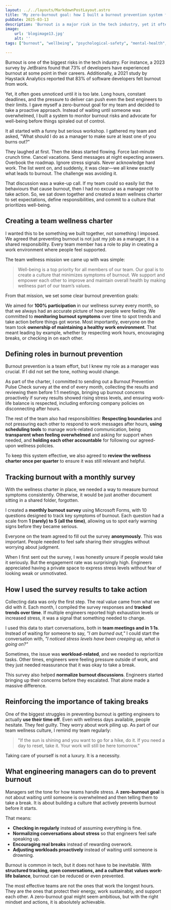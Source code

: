 ```yaml
---
layout: ../../layouts/MarkdownPostLayout.astro
title: 'My zero-burnout goal: how I built a burnout prevention system for my team'
pubDate: 2025-03-13
description: 'Burnout is a major risk in the tech industry, yet it often goes unnoticed until it is too late. I set a zero-burnout goal for my team and built a system to track stress levels, foster open conversations, and create a culture that prioritizes well-being.'
image:
    url: 'blogimage13.jpg'
    alt: ''
tags: ["burnout", "wellbeing", "psychological-safety", "mental-health", "stress", "workload", "support", "team-health", "culture", "leadership", "feedback", "preventative-practice"]

---
```


Burnout is one of the biggest risks in the tech industry. For instance, a 2023 survey by JetBrains found that 73% of developers have experienced burnout at some point in their careers. Additionally, a 2021 study by Haystack Analytics reported that 83% of software developers felt burnout from work. 

Yet, it often goes unnoticed until it is too late. Long hours, constant deadlines, and the pressure to deliver can push even the best engineers to their limits. I gave myself a zero-burnout goal for my team and decided to take a proactive approach. Instead of waiting until someone was overwhelmed, I built a system to monitor burnout risks and advocate for well-being before things spiraled out of control.

It all started with a funny but serious workshop. I gathered my team and asked, "What should I do as a manager to make sure at least one of you burns out?"

They laughed at first. Then the ideas started flowing. Force last-minute crunch time. Cancel vacations. Send messages at night expecting answers. Overbook the roadmap. Ignore stress signals. Never acknowledge hard work. The list went on, and suddenly, it was clear—we all knew exactly what leads to burnout. The challenge was avoiding it.

That discussion was a wake-up call. If my team could so easily list the behaviours that cause burnout, then I had no excuse as a manager not to take action. So, we sat down together and created a team wellness charter to set expectations, define responsibilities, and commit to a culture that prioritizes well-being.

## Creating a team wellness charter

I wanted this to be something we built together, not something I imposed. We agreed that preventing burnout is not just my job as a manager, it is a shared responsibility. Every team member has a role to play in creating a work environment where people feel supported.

The team wellness mission we came up with was simple:

> Well-being is a top priority for all members of our team. Our goal is to create a culture that minimizes symptoms of burnout. We support and empower each other to improve and maintain overall health by making wellness part of our team’s values. 

From that mission, we set some clear burnout prevention goals:

We aimed for **100% participation** in our wellness survey every month, so that we always had an accurate picture of how people were feeling.
We committed to **monitoring burnout symptoms** over time to spot trends and take action before things got worse.
Most importantly, everyone on the team took **ownership of maintaining a healthy work environment**. That meant leading by example, whether by respecting work hours, encouraging breaks, or checking in on each other.

## Defining roles in burnout prevention

Burnout prevention is a team effort, but I knew my role as a manager was crucial. If I did not set the tone, nothing would change.

As part of the charter, I committed to sending out a Burnout Prevention Pulse Check survey at the end of every month, collecting the results and reviewing them before 1:1 meetings, bringing up burnout concerns proactively if survey results showed rising stress levels, and ensuring work-life balance is respected, including enforcing company policies on disconnecting after hours.

The rest of the team also had responsibilities: **Respecting boundaries** and not pressuring each other to respond to work messages after hours, **using scheduling tools** to manage work-related communication, being **transparent when feeling overwhelmed** and asking for support when needed, and **holding each other accountable** for following our agreed-upon wellness policies.

To keep this system effective, we also agreed to **review the wellness charter once per quarter** to ensure it was still relevant and helpful.

## Tracking burnout with a monthly survey

With the wellness charter in place, we needed a way to measure burnout symptoms consistently. Otherwise, it would be just another document sitting in a shared folder, forgotten.

I created a **monthly burnout survey** using Microsoft Forms, with 10 questions designed to track key symptoms of burnout. Each question had a scale from **1 (rarely) to 5 (all the time)**, allowing us to spot early warning signs before they became serious.

Everyone on the team agreed to fill out the survey **anonymously**. This was important. People needed to feel safe sharing their struggles without worrying about judgment.

When I first sent out the survey, I was honestly unsure if people would take it seriously. But the engagement rate was surprisingly high. Engineers appreciated having a private space to express stress levels without fear of looking weak or unmotivated.

## How I used the survey results to take action

Collecting data was only the first step. The real value came from what we did with it. Each month, I compiled the survey responses and **tracked trends over time**. If multiple engineers reported high exhaustion levels or increased stress, it was a signal that something needed to change.

I used this data to start conversations, both in **team meetings and in 1:1s**. Instead of waiting for someone to say, *"I am burned out,"* I could start the conversation with, *"I noticed stress levels have been creeping up, what is going on?"* 

Sometimes, the issue was **workload-related**, and we needed to reprioritize tasks. Other times, engineers were feeling pressure outside of work, and they just needed reassurance that it was okay to take a break.

This survey also helped **normalize burnout discussions**. Engineers started bringing up their concerns before they escalated. That alone made a massive difference.

## Reinforcing the importance of taking breaks

One of the biggest struggles in preventing burnout is getting engineers to actually **use their time off**. Even with wellness days available, people hesitate. They feel guilty. They worry about work piling up. As part of our team wellness culture, I remind my team regularly:

> "If the sun is shining and you want to go for a hike, do it. If you need a day to reset, take it. Your work will still be here tomorrow."  

Taking care of yourself is not a luxury. It is a necessity.

## What engineering managers can do to prevent burnout

Managers set the tone for how teams handle stress. A **zero-burnout goal** is not about waiting until someone is overwhelmed and then telling them to take a break. It is about building a culture that actively prevents burnout before it starts.

That means:

- **Checking in regularly** instead of assuming everything is fine.
- **Normalizing conversations about stress** so that engineers feel safe speaking up.
- **Encouraging real breaks** instead of rewarding overwork.
- **Adjusting workloads proactively** instead of waiting until someone is drowning.

Burnout is common in tech, but it does not have to be inevitable. With **structured tracking, open conversations, and a culture that values work-life balance**, burnout can be reduced or even prevented.

The most effective teams are not the ones that work the longest hours. They are the ones that protect their energy, work sustainably, and support each other. A zero-burnout goal might seem ambitious, but with the right mindset and actions, it is absolutely achievable.
